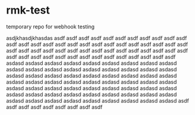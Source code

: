 # rmk-test
temporary repo for webhook testing

asdjkhasdjkhasdas
asdf
asdf
asdf
asdf
asdf
asdf
asdf
asdf
asdf
asdf
asdf
asdf
asdf
asdf
asdf
asdf
asdf
asdf
asdf
asdf
asdf
asdf
asdf
asdf
asdf
asdf
asdf
asdf
asdf
asdf
asdf
asdf
asdf
asdf
asdf
asdf
asdf
asdf
asdf
asdf
asdf
asdf
asdf
asdf
asdf
asdf
asdf
asdf
asdf
asdf
asdf
asdf
asdf
asdf
asdf
asdasd
asdasd
asdasd
asdasd
asdasd
asdasd
asdasd
asdasd
asdasd
asdasd
asdasd
asdasd
asdasd
asdasd
asdasd
asdasd
asdasd
asdasd
asdasd
asdasd
asdasd
asdasd
asdasd
asdasd
asdasd
asdasd
asdasd
asdasd
asdasd
asdasd
asdasd
asdasd
asdasd
asdasd
asdasd
asdasd
asdasd
asdasd
asdasd
asdasd
asdasd
asdasd
asdasd
asdasd
asdasd
asdasd
asdasd
asdasd
asdasd
asdasd
asdasd
asdasd
asdasd
asdasd
asdasd
asdasd
asdasd
asdasd
asdasd
asdasd
asdasd
asdasd
asdasd
asdf
asdf
asdf
asdf
asdf
asdf
asdf
asdf
asdf
